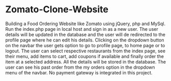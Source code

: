 # Zomato-Clone-Website
Building a Food Ordering Website like Zomato using jQuery, php and MySql.
Run the index.php page in local host and sign in as a new user.
The user details will be updated in the database and the user will de redirected to the profile page where he can edit his details.
Clicking on the dropdown button on the navbar the user gets option to go to profile page, to home page or to logout.
The user can select respective restaurants from the index page, see their menu, add items to cart, add coupons if available and finally order the item at a selected address. 
All the details will be stored in the database.
The user can see his past order from the my orders option in the dropdown menu of the navbar.
No payment gateway is integrated in this project.
